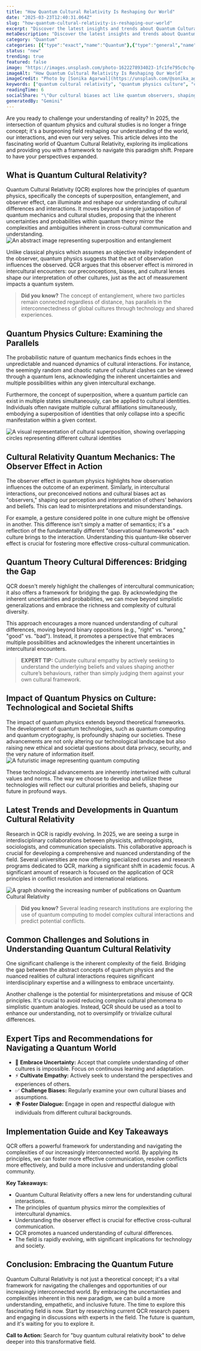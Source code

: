 ```yaml
---
title: "How Quantum Cultural Relativity Is Reshaping Our World"
date: "2025-03-23T12:40:31.064Z"
slug: "how-quantum-cultural-relativity-is-reshaping-our-world"
excerpt: "Discover the latest insights and trends about Quantum Cultural Relativity. This comprehensive guide covers everything you need to know about Quantum Cultural Relativity in 2025."
metaDescription: "Discover the latest insights and trends about Quantum Cultural Relativity. This comprehensive guide covers everything you need to know about Quantum Cultur..."
category: "Quantum"
categories: [{"type":"exact","name":"Quantum"},{"type":"general","name":"Social Science"},{"type":"medium","name":"Cultural Studies"},{"type":"specific","name":"Comparative Anthropology"},{"type":"niche","name":"Indigenous Knowledge"}]
status: "new"
trending: true
featured: false
image: "https://images.unsplash.com/photo-1622278934023-1fc1fe795c0c?q=85&w=1200&fit=max&fm=webp&auto=compress"
imageAlt: "How Quantum Cultural Relativity Is Reshaping Our World"
imageCredit: "Photo by [Sonika Agarwal](https://unsplash.com/@sonika_agarwal) on Unsplash"
keywords: ["quantum cultural relativity", "quantum physics culture", "cultural relativity quantum mechanics", "quantum theory cultural differences", "impact of quantum physics on culture", "quantum cultural studies", "buy quantum cultural relativity book", "quantum cultural relativity research papers", "understanding quantum cultural relativity", "quantum cultural relativity explained"]
readingTime: 6
socialShare: "\"Our cultural biases act like quantum observers, shaping our reality.  Understanding this 'observer effect' is key to bridging cultural divides.\""
generatedBy: "Gemini"
---
```




Are you ready to challenge your understanding of reality? In 2025, the intersection of quantum physics and cultural studies is no longer a fringe concept; it's a burgeoning field reshaping our understanding of the world, our interactions, and even our very selves.  This article delves into the fascinating world of Quantum Cultural Relativity, exploring its implications and providing you with a framework to navigate this paradigm shift.  Prepare to have your perspectives expanded.

## What is Quantum Cultural Relativity?

Quantum Cultural Relativity (QCR) explores how the principles of quantum physics, specifically the concepts of superposition, entanglement, and observer effect, can illuminate and reshape our understanding of cultural differences and interactions.  It moves beyond a simple juxtaposition of quantum mechanics and cultural studies, proposing that the inherent uncertainties and probabilities within quantum theory mirror the complexities and ambiguities inherent in cross-cultural communication and understanding.  ![An abstract image representing superposition and entanglement](https://images.unsplash.com/photo-1622278934023-1fc1fe795c0c?q=85&w=1200&fit=max&fm=webp&auto=compress)

Unlike classical physics which assumes an objective reality independent of the observer, quantum physics suggests that the act of observation influences the observed.  QCR argues that this observer effect is mirrored in intercultural encounters: our preconceptions, biases, and cultural lenses shape our interpretation of other cultures, just as the act of measurement impacts a quantum system.

> **Did you know?**  The concept of entanglement, where two particles remain connected regardless of distance, has parallels in the interconnectedness of global cultures through technology and shared experiences.

## Quantum Physics Culture: Examining the Parallels

The probabilistic nature of quantum mechanics finds echoes in the unpredictable and nuanced dynamics of cultural interactions.  For instance, the seemingly random and chaotic nature of cultural clashes can be viewed through a quantum lens, acknowledging the inherent uncertainties and multiple possibilities within any given intercultural exchange.

Furthermore, the concept of superposition, where a quantum particle can exist in multiple states simultaneously, can be applied to cultural identities.  Individuals often navigate multiple cultural affiliations simultaneously, embodying a superposition of identities that only collapse into a specific manifestation within a given context.

![A visual representation of cultural superposition, showing overlapping circles representing different cultural identities](https://images.unsplash.com/photo-1445067041505-b53988974abd?q=85&w=1200&fit=max&fm=webp&auto=compress)

## Cultural Relativity Quantum Mechanics: The Observer Effect in Action

The observer effect in quantum physics highlights how observation influences the outcome of an experiment.  Similarly, in intercultural interactions, our preconceived notions and cultural biases act as "observers," shaping our perception and interpretation of others' behaviors and beliefs.  This can lead to misinterpretations and misunderstandings.

For example, a gesture considered polite in one culture might be offensive in another.  This difference isn't simply a matter of semantics; it's a reflection of the fundamentally different "observational frameworks" each culture brings to the interaction.  Understanding this quantum-like observer effect is crucial for fostering more effective cross-cultural communication.

## Quantum Theory Cultural Differences:  Bridging the Gap

QCR doesn't merely highlight the challenges of intercultural communication; it also offers a framework for bridging the gap. By acknowledging the inherent uncertainties and probabilities, we can move beyond simplistic generalizations and embrace the richness and complexity of cultural diversity.

This approach encourages a more nuanced understanding of cultural differences, moving beyond binary oppositions (e.g., "right" vs. "wrong," "good" vs. "bad"). Instead, it promotes a perspective that embraces multiple possibilities and acknowledges the inherent uncertainties in intercultural encounters.

> **EXPERT TIP:**  Cultivate cultural empathy by actively seeking to understand the underlying beliefs and values shaping another culture’s behaviours, rather than simply judging them against your own cultural framework.

## Impact of Quantum Physics on Culture:  Technological and Societal Shifts

The impact of quantum physics extends beyond theoretical frameworks.  The development of quantum technologies, such as quantum computing and quantum cryptography, is profoundly shaping our societies.  These advancements are not only altering our technological landscape but also raising new ethical and societal questions about data privacy, security, and the very nature of information itself. ![A futuristic image representing quantum computing](https://images.unsplash.com/photo-1541415201060-9e27c3c1cedc?q=85&w=1200&fit=max&fm=webp&auto=compress)

These technological advancements are inherently intertwined with cultural values and norms.  The way we choose to develop and utilize these technologies will reflect our cultural priorities and beliefs, shaping our future in profound ways.

## Latest Trends and Developments in Quantum Cultural Relativity

Research in QCR is rapidly evolving.  In 2025, we are seeing a surge in interdisciplinary collaborations between physicists, anthropologists, sociologists, and communication specialists.  This collaborative approach is crucial for developing a comprehensive and nuanced understanding of the field.  Several universities are now offering specialized courses and research programs dedicated to QCR, marking a significant shift in academic focus.  A significant amount of research is focused on the application of QCR principles in conflict resolution and international relations.

![A graph showing the increasing number of publications on Quantum Cultural Relativity](https://images.unsplash.com/photo-1526572690437-c3f99d109cfd?q=85&w=1200&fit=max&fm=webp&auto=compress)

> **Did you know?** Several leading research institutions are exploring the use of quantum computing to model complex cultural interactions and predict potential conflicts.

## Common Challenges and Solutions in Understanding Quantum Cultural Relativity

One significant challenge is the inherent complexity of the field.  Bridging the gap between the abstract concepts of quantum physics and the nuanced realities of cultural interactions requires significant interdisciplinary expertise and a willingness to embrace uncertainty.

Another challenge is the potential for misinterpretations and misuse of QCR principles.  It's crucial to avoid reducing complex cultural phenomena to simplistic quantum analogies.  Instead, QCR should be used as a tool to enhance our understanding, not to oversimplify or trivialize cultural differences.

## Expert Tips and Recommendations for Navigating a Quantum World

* 🔑 **Embrace Uncertainty:** Accept that complete understanding of other cultures is impossible.  Focus on continuous learning and adaptation.
* ⚡ **Cultivate Empathy:** Actively seek to understand the perspectives and experiences of others.
* ✅ **Challenge Biases:**  Regularly examine your own cultural biases and assumptions.
* 🌍 **Foster Dialogue:**  Engage in open and respectful dialogue with individuals from different cultural backgrounds.

## Implementation Guide and Key Takeaways

QCR offers a powerful framework for understanding and navigating the complexities of our increasingly interconnected world.  By applying its principles, we can foster more effective communication, resolve conflicts more effectively, and build a more inclusive and understanding global community.

**Key Takeaways:**

* Quantum Cultural Relativity offers a new lens for understanding cultural interactions.
* The principles of quantum physics mirror the complexities of intercultural dynamics.
* Understanding the observer effect is crucial for effective cross-cultural communication.
* QCR promotes a nuanced understanding of cultural differences.
* The field is rapidly evolving, with significant implications for technology and society.

## Conclusion: Embracing the Quantum Future

Quantum Cultural Relativity is not just a theoretical concept; it's a vital framework for navigating the challenges and opportunities of our increasingly interconnected world.  By embracing the uncertainties and complexities inherent in this new paradigm, we can build a more understanding, empathetic, and inclusive future.  The time to explore this fascinating field is now.  Start by researching current QCR research papers and engaging in discussions with experts in the field.  The future is quantum, and it's waiting for you to explore it.

**Call to Action:**  Search for "buy quantum cultural relativity book" to delve deeper into this transformative field.

